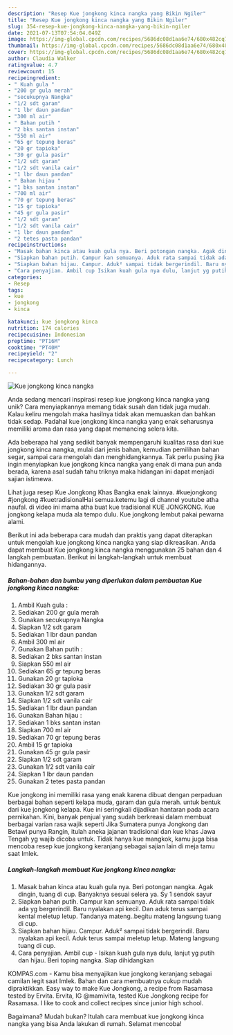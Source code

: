 ```yaml
---
description: "Resep Kue jongkong kinca nangka yang Bikin Ngiler"
title: "Resep Kue jongkong kinca nangka yang Bikin Ngiler"
slug: 354-resep-kue-jongkong-kinca-nangka-yang-bikin-ngiler
date: 2021-07-13T07:54:04.049Z
image: https://img-global.cpcdn.com/recipes/5686dc08d1aa6e74/680x482cq70/kue-jongkong-kinca-nangka-foto-resep-utama.jpg
thumbnail: https://img-global.cpcdn.com/recipes/5686dc08d1aa6e74/680x482cq70/kue-jongkong-kinca-nangka-foto-resep-utama.jpg
cover: https://img-global.cpcdn.com/recipes/5686dc08d1aa6e74/680x482cq70/kue-jongkong-kinca-nangka-foto-resep-utama.jpg
author: Claudia Walker
ratingvalue: 4.7
reviewcount: 15
recipeingredient:
- " Kuah gula "
- "200 gr gula merah"
- "secukupnya Nangka"
- "1/2 sdt garam"
- "1 lbr daun pandan"
- "300 ml air"
- " Bahan putih "
- "2 bks santan instan"
- "550 ml air"
- "65 gr tepung beras"
- "20 gr tapioka"
- "30 gr gula pasir"
- "1/2 sdt garam"
- "1/2 sdt vanila cair"
- "1 lbr daun pandan"
- " Bahan hijau "
- "1 bks santan instan"
- "700 ml air"
- "70 gr tepung beras"
- "15 gr tapioka"
- "45 gr gula pasir"
- "1/2 sdt garam"
- "1/2 sdt vanila cair"
- "1 lbr daun pandan"
- "2 tetes pasta pandan"
recipeinstructions:
- "Masak bahan kinca atau kuah gula nya. Beri potongan nangka. Agak dingin, tuang di cup. Banyaknya sesuai selera ya. Sy 1 sendok sayur"
- "Siapkan bahan putih. Campur kan semuanya. Aduk rata sampai tidak ada yg bergerindil. Baru nyalakan api kecil. Dan aduk terus sampai kental meletup letup. Tandanya mateng..begitu mateng langsung tuang di cup."
- "Siapkan bahan hijau. Campur. Aduk² sampai tidak bergerindil. Baru nyalakan api kecil. Aduk terus sampai meletup letup. Mateng langsung tuang di cup."
- "Cara penyajian. Ambil cup Isikan kuah gula nya dulu, lanjut yg putih dan hijau. Beri toping nangka. Siap dihidangkan"
categories:
- Resep
tags:
- kue
- jongkong
- kinca

katakunci: kue jongkong kinca 
nutrition: 174 calories
recipecuisine: Indonesian
preptime: "PT16M"
cooktime: "PT40M"
recipeyield: "2"
recipecategory: Lunch

---
```



![Kue jongkong kinca nangka](https://img-global.cpcdn.com/recipes/5686dc08d1aa6e74/680x482cq70/kue-jongkong-kinca-nangka-foto-resep-utama.jpg)

Anda sedang mencari inspirasi resep kue jongkong kinca nangka yang unik? Cara menyiapkannya memang tidak susah dan tidak juga mudah. Kalau keliru mengolah maka hasilnya tidak akan memuaskan dan bahkan tidak sedap. Padahal kue jongkong kinca nangka yang enak seharusnya memiliki aroma dan rasa yang dapat memancing selera kita.

Ada beberapa hal yang sedikit banyak mempengaruhi kualitas rasa dari kue jongkong kinca nangka, mulai dari jenis bahan, kemudian pemilihan bahan segar, sampai cara mengolah dan menghidangkannya. Tak perlu pusing jika ingin menyiapkan kue jongkong kinca nangka yang enak di mana pun anda berada, karena asal sudah tahu triknya maka hidangan ini dapat menjadi sajian istimewa.

Lihat juga resep Kue Jongkong Khas Bangka enak lainnya. #kuejongkong #jongkong #kuetradisionalHai semua.ketemu lagi di channel youtube atha naufal. di video ini mama atha buat kue tradisional KUE JONGKONG. Kue jongkong kelapa muda ala tempo dulu. Kue jongkong lembut pakai pewarna alami.


Berikut ini ada beberapa cara mudah dan praktis yang dapat diterapkan untuk mengolah kue jongkong kinca nangka yang siap dikreasikan. Anda dapat membuat Kue jongkong kinca nangka menggunakan 25 bahan dan 4 langkah pembuatan. Berikut ini langkah-langkah untuk membuat hidangannya.

<!--inarticleads1-->

##### Bahan-bahan dan bumbu yang diperlukan dalam pembuatan Kue jongkong kinca nangka:

1. Ambil  Kuah gula :
1. Sediakan 200 gr gula merah
1. Gunakan secukupnya Nangka
1. Siapkan 1/2 sdt garam
1. Sediakan 1 lbr daun pandan
1. Ambil 300 ml air
1. Gunakan  Bahan putih :
1. Sediakan 2 bks santan instan
1. Siapkan 550 ml air
1. Sediakan 65 gr tepung beras
1. Gunakan 20 gr tapioka
1. Sediakan 30 gr gula pasir
1. Gunakan 1/2 sdt garam
1. Siapkan 1/2 sdt vanila cair
1. Sediakan 1 lbr daun pandan
1. Gunakan  Bahan hijau :
1. Sediakan 1 bks santan instan
1. Siapkan 700 ml air
1. Sediakan 70 gr tepung beras
1. Ambil 15 gr tapioka
1. Gunakan 45 gr gula pasir
1. Siapkan 1/2 sdt garam
1. Gunakan 1/2 sdt vanila cair
1. Siapkan 1 lbr daun pandan
1. Gunakan 2 tetes pasta pandan


Kue jongkong ini memiliki rasa yang enak karena dibuat dengan perpaduan berbagai bahan seperti kelapa muda, garam dan gula merah. untuk bentuk dari kue jongkong kelapa. Kue ini seringkali dijadikan hantaran pada acara pernikahan. Kini, banyak penjual yang sudah berkreasi dalam membuat berbagai varian rasa wajik seperti Jika Sumatera punya Jongkong dan Betawi punya Rangin, itulah aneka jajanan tradisional dan kue khas Jawa Tengah yg wajib dicoba untuk. Tidak hanya kue mangkok, kamu juga bisa mencoba resep kue jongkong keranjang sebagai sajian lain di meja tamu saat Imlek. 

<!--inarticleads2-->

##### Langkah-langkah membuat Kue jongkong kinca nangka:

1. Masak bahan kinca atau kuah gula nya. Beri potongan nangka. Agak dingin, tuang di cup. Banyaknya sesuai selera ya. Sy 1 sendok sayur
1. Siapkan bahan putih. Campur kan semuanya. Aduk rata sampai tidak ada yg bergerindil. Baru nyalakan api kecil. Dan aduk terus sampai kental meletup letup. Tandanya mateng..begitu mateng langsung tuang di cup.
1. Siapkan bahan hijau. Campur. Aduk² sampai tidak bergerindil. Baru nyalakan api kecil. Aduk terus sampai meletup letup. Mateng langsung tuang di cup.
1. Cara penyajian. Ambil cup - Isikan kuah gula nya dulu, lanjut yg putih dan hijau. Beri toping nangka. Siap dihidangkan


KOMPAS.com - Kamu bisa menyajikan kue jongkong keranjang sebagai camilan legit saat Imlek. Bahan dan cara membuatnya cukup mudah dipraktikkan. Easy way to make Kue Jongkong, a recipe from Rasamasa tested by Ervita. Ervita, IG @mamivita, tested Kue Jongkong recipe for Rasamasa. I like to cook and collect recipes since junior high school. 

Bagaimana? Mudah bukan? Itulah cara membuat kue jongkong kinca nangka yang bisa Anda lakukan di rumah. Selamat mencoba!
